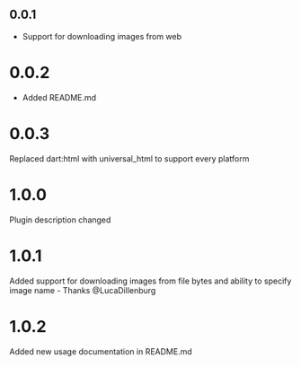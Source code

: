 ## 0.0.1

* Support for downloading images from web

# 0.0.2

* Added README.md

# 0.0.3

Replaced dart:html with universal_html to support every platform

# 1.0.0

Plugin description changed

# 1.0.1

Added support for downloading images from file bytes and ability to specify image name - Thanks @LucaDillenburg

# 1.0.2

Added new usage documentation in README.md

